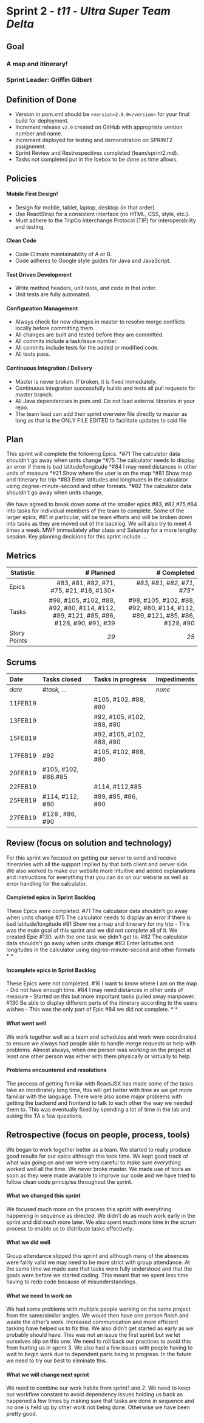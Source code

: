 # Sprint 2 - *t11* - *Ultra Super Team Delta*

## Goal

### A map and itinerary!
### Sprint Leader: Griffin Gilbert

## Definition of Done

* Version in pom.xml should be `<version>2.0.0</version>` for your final build for deployment.
* Increment release `v2.0` created on GitHub with appropriate version number and name.
* Increment deployed for testing and demonstration on SPRINT2 assignment.
* Sprint Review and Restrospectives completed (team/sprint2.md).
* Tasks not completed put in the Icebox to be done as time allows.


## Policies

#### Mobile First Design!
* Design for mobile, tablet, laptop, desktop (in that order).
* Use ReactStrap for a consistent interface (no HTML, CSS, style, etc.).
* Must adhere to the TripCo Interchange Protocol (TIP) for interoperability and testing.
#### Clean Code
* Code Climate maintainability of A or B.
* Code adheres to Google style guides for Java and JavaScript.
#### Test Driven Development
* Write method headers, unit tests, and code in that order.
* Unit tests are fully automated.
#### Configuration Management
* Always check for new changes in master to resolve merge conflicts locally before committing them.
* All changes are built and tested before they are committed.
* All commits include a task/issue number.
* All commits include tests for the added or modified code.
* All tests pass.
#### Continuous Integration / Delivery 
* Master is never broken.  If broken, it is fixed immediately.
* Continuous integration successfully builds and tests all pull requests for master branch.
* All Java dependencies in pom.xml.  Do not load external libraries in your repo. 
* The team lead can add their sprint overveiw file directly to master as long as that is the ONLY FILE EDITED to facilitate updates to said file


## Plan

This sprint will complete the following Epics.
*#71 The calculator data shouldn't go away when units change
*#75 The calculator needs to display an error if there is bad latitude/longitude
*#84 I may need distances in other units of measure
*#21 Show where the user is on the map
*#81 Show map and Itinerary for trip
*#83 Enter latitudes and longitudes in the calculator using degree-minute-second and other formats.
*#82 The calculator data shouldn't go away when units change.

We have agreed to break down some of the smaller epics #83, #82,#75,#84 into tasks for individual members of the team to complete. Some of the larger epics, #81 in particular, will be team efforts and will be broken down into tasks as they are moved out of the backlog.
We will also try to meet 4 times a week. MWF immediately after class and Saturday for a more lengthy session.
Key planning decisions for this sprint include ...


## Metrics

| Statistic | # Planned | # Completed |
| --- | ---: | ---: |
| Epics | #83, #81, #82, #71, #75, #21, #16, #130* | *#83, #81, #82, #71, #75** |
| Tasks |  #98, #105, #102, #88, #92, #80, #114, #112, #89, #121, #85, #86, #128, #90, #91, #39  | #98, #105, #102, #88, #92, #80, #114, #112, #89, #121, #85, #86, #128, #90  | 
| Story Points |  *29*  | *25* | 


## Scrums

| Date | Tasks closed  | Tasks in progress | Impediments |
| :--- | :--- | :--- | :--- |
| *date* | *#task, ...* |  | *none* | 
|11FEB19|   |#105, #102, #88, #80  ||
|13FEB19|   |#92, #105, #102, #88, #80  ||
|15FEB19|   |#92, #105, #102, #88, #80 ||
|17FEB19|#92  |#105, #102, #88, #80 ||
|20FEB19|#105, #102, #88,#85 | ||
|22FEB19|   | #114, #112,#85 ||
|25FEB19| #114, #112, #80| #89, #85, #86, #90| |
|27FEB19| #128 , #86, #90| | |

## Review (focus on solution and technology)
For this sprint we focused on getting our server to send and receive itineraries with all the support implied by that both client and server side. We also worked to make our website more intuitive and added explanations and instructions for everything that you can do on our website as well as error handling for the calculator.
 

#### Completed epics in Sprint Backlog 

These Epics were completed.
  #71 The calculator data shouldn't go away when units change
  #75 The calculator needs to display an error if there is bad latitude/longitude
  #81 Show me a map and itinerary for my trip - This was the main goal of this sprint and we did not complete all of it. We created Epic #130. with the one task we didn't get to.
  #82 The calculator data shouldn't go away when units change
  #83 Enter latitudes and longitudes in the calculator using degree-minute-second and other formats
* 
* 

#### Incomplete epics in Sprint Backlog 

These Epics were not completed.
#16  I want to know where I am on the map - Did not have enough time.
#84  I may need distances in other units of measure - Started on this but more important tasks pulled away manpower.
#130 Be able to display different parts of the itinerary according to the users wishes - This was the only part of Epic #84 we did not complete.
* 
*

#### What went well
We work together well as a team and schedules and work were coordinated to ensure we always had people able to handle merge requests or help with problems. Almost always, when one person was working on the project at least one other person was either with them physically or virtually to help. 


#### Problems encountered and resolutions
The process of getting familiar with ReactJSX has made some of the tasks take an inordinately long time, this will get better with time as we get more familiar with the language. There were also some major problems with getting the backend and frontend to talk to each other the way we needed them to. This was eventually fixed by spending a lot of time in the lab and asking the TA a few questions.


## Retrospective (focus on people, process, tools)
We began to work together better as a team. We started to really produce good results for our epics although this took time.
We kept good track of what was going on and we were very careful to make sure everything worked well all the time. We never broke master. We made use of tools as soon as they were made available to improve our code and we have tried to follow clean code principles throughout the sprint.


#### What we changed this sprint
We focused much more on the process this sprint with everything happening in sequence as directed. We didn't do as much work early in the sprint and did much more later. We also spent much more time in the scrum process to enable us to distribute tasks effectively. 


#### What we did well
Group attendance slipped this sprint and although many of the absences were fairly valid we may need to be more strict with group attendance. At the same time we made sure that tasks were fully understood and that the goals were before we started coding. This meant that we spent less time having to redo code because of misunderstandings.


#### What we need to work on

We had some problems with multiple people working on the same project from the same/similar angles. We would then have one person finish and waste the other’s work. Increased communication and more efficient tasking have helped us to fix this. We also didn’t get started as early as we probably should have. This was not an issue the first sprint but we let ourselves slip on this one. We need to roll back our practices to avoid this from hurting us in sprint 3. We also had a few issues with people having to wait to begin work due to dependent parts being in progress. In the future we need to try our best to eliminate this.

#### What we will change next sprint 
We need to combine our work habits from sprint1 and 2. We need to keep our workflow constant to avoid dependency issues holding us back as happened a few times by making sure that tasks are done in sequence and no one is held up by other work not being done. Otherwise we have been pretty good.
